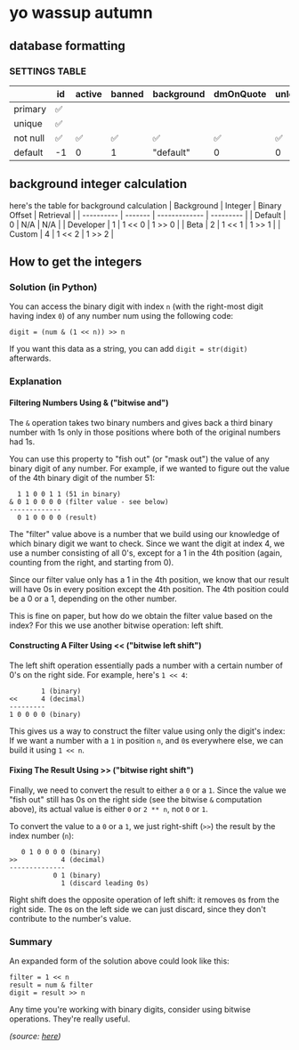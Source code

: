 # yo wassup autumn

## database formatting
### SETTINGS TABLE
|          | id  | active | banned | background | dmOnQuote | unlocks | customBg |
| -------- | --- | ------ | ------ | ---------- | --------- | ------- | -------- |
| primary  | ✅   |        |        |            |           |         |          |
| unique   | ✅   |        |        |            |           |         |          |
| not null | ✅   | ✅      | ✅      | ✅          | ✅         | ✅       |          |
| default  | -1  | 0      | 1      | "default"  | 0         | 0       | *NULL*   |

## background integer calculation
here's the table for background calculation
| Background | Integer | Binary Offset | Retrieval |
| ---------- | ------- | ------------- | --------- |
| Default    | 0       | N/A           | N/A       |
| Developer  | 1       | 1 << 0        | 1 >> 0    |
| Beta       | 2       | 1 << 1        | 1 >> 1    |
| Custom     | 4       | 1 << 2        | 1 >> 2    |

## How to get the integers
### Solution (in Python)

You can access the binary digit with index `n` (with the right-most digit having index `0`) of any number num using the following code:
```
digit = (num & (1 << n)) >> n
```
If you want this data as a string, you can add `digit = str(digit)` afterwards.
### Explanation
#### Filtering Numbers Using & ("bitwise and")

The `&` operation takes two binary numbers and gives back a third binary number with 1s only in those positions where both of the original numbers had 1s.

You can use this property to "fish out" (or "mask out") the value of any binary digit of any number. For example, if we wanted to figure out the value of the 4th binary digit of the number 51:
```
  1 1 0 0 1 1 (51 in binary)
& 0 1 0 0 0 0 (filter value - see below)
-------------
  0 1 0 0 0 0 (result)
```
The "filter" value above is a number that we build using our knowledge of which binary digit we want to check. Since we want the digit at index 4, we use a number consisting of all 0's, except for a 1 in the 4th position (again, counting from the right, and starting from 0).

Since our filter value only has a 1 in the 4th position, we know that our result will have 0s in every position except the 4th position. The 4th position could be a 0 or a 1, depending on the other number.

This is fine on paper, but how do we obtain the filter value based on the index? For this we use another bitwise operation: left shift.
#### Constructing A Filter Using << ("bitwise left shift")

The left shift operation essentially pads a number with a certain number of 0's on the right side. For example, here's `1 << 4`:
```
        1 (binary)
<<      4 (decimal)
---------
1 0 0 0 0 (binary)
``````
This gives us a way to construct the filter value using only the digit's index: If we want a number with a `1` in position `n`, and `0`s everywhere else, we can build it using `1 << n`.
#### Fixing The Result Using >> ("bitwise right shift")

Finally, we need to convert the result to either a `0` or a `1`. Since the value we "fish out" still has 0s on the right side (see the bitwise `&` computation above), its actual value is either `0` or `2 ** n`, not `0` or `1`.

To convert the value to a `0` or a `1`, we just right-shift (`>>`) the result by the index number (`n`):
```
   0 1 0 0 0 0 (binary)
>>           4 (decimal)
--------------
           0 1 (binary)
             1 (discard leading 0s)
```
Right shift does the opposite operation of left shift: it removes `0`s from the right side. The `0`s on the left side we can just discard, since they don't contribute to the number's value.
### Summary

An expanded form of the solution above could look like this:
```
filter = 1 << n
result = num & filter
digit = result >> n
```
Any time you're working with binary digits, consider using bitwise operations. They're really useful.

*(source: [here](https://stackoverflow.com/questions/49079440/access-an-element-of-a-binary-number-in-python))*